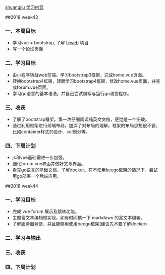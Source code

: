 [shuangjiu 学习内容](https://github.com/99MyCql)

##2018 week43

### 一、本周目标

- 学习vue + bootstrap, 了解 [fcweb](https://github.com/airdb/fcweb) 项目
- 写一个论坛页面

### 二、学习目标

- 由小程序转战web前端。学习bootstrap3框架，完成home.vue页面。
- 转换bootstrap4框架，转而学习bootstrap4框架，修改home.vue页面，并完成forum.vue页面。
- 学习go语言的基本语法，并自己尝试编写与运行go语言程序。

### 三、收获

- 了解了bootstrap框架。第一次仔细阅读纯英文文档，感觉是一个突破。
- 通过利用框架进行前端布局，加深了对布局的理解。框架的布局思想很不错，比如container样式的设计、col划分等。

### 四、下周计划

- js和vue基础需进一步加强。
- 细化forum.vue界面并做好文章界面。
- 看完go语言的基础文档，了解docker。在不使用beego框架的情况下，尝试用go部署一个后端应用。


##2018 week44

### 一、学习目标

- 完成 vue forum 展示及跳转功能。
- 主题富文本编辑框实现，如有时间搞一下 markdown 的富文本编辑。
- 了解服务器登录，并且能够用使用beego框架(建议先不要了解docker)

### 二、学习与输出

### 三、收获

### 四、下周计划
